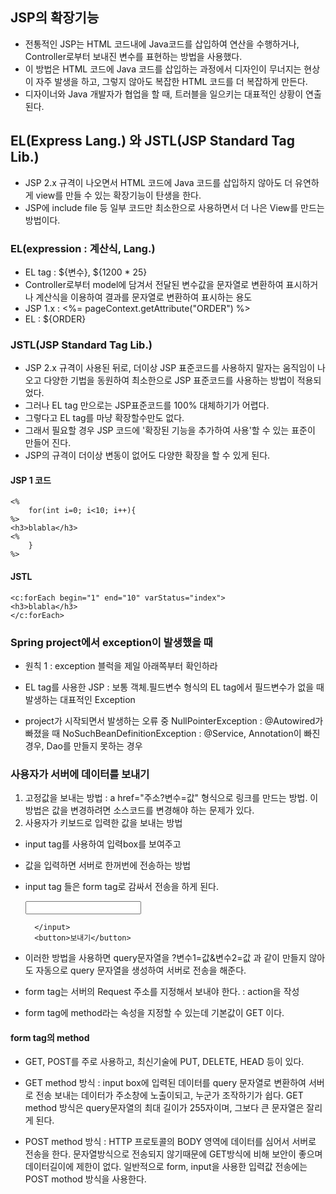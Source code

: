 ## JSP의 확장기능
* 전통적인 JSP는 HTML 코드내에 Java코드를 삽입하여 연산을 수행하거나, Controller로부터 보내진 변수를 표현하는 방법을 사용했다.
* 이 방법은 HTML 코드에 Java 코드를 삽입하는 과정에서 디자인이 무너지는 현상이 자주 발생을 하고, 그렇지 않아도 복잡한 HTML 코드를 더 복잡하게 만든다.
* 디자이너와 Java 개발자가 협업을 할 때, 트러블을 일으키는 대표적인 상황이 연출된다.

## EL(Express Lang.) 와 JSTL(JSP Standard Tag Lib.)
* JSP 2.x 규격이 나오면서 HTML 코드에 Java 코드를 삽입하지 않아도 더 유연하게 view를 만들 수 있는 확장기능이 탄생을 한다.
* JSP에 include file 등 일부 코드만 최소한으로 사용하면서 더 나은 View를 만드는 방법이다.

### EL(expression : 계산식, Lang.)
* EL tag : ${변수}, ${1200 * 25}
* Controller로부터 model에 담겨서 전달된 변수값을 문자열로 변환하여 표시하거나 계산식을 이용하여 결과를 문자열로 변환하여 표시하는 용도
* JSP 1.x : <%= pageContext.getAttribute("ORDER") %> 
* EL : ${ORDER}

### JSTL(JSP Standard Tag Lib.)
* JSP 2.x 규격이 사용된 뒤로, 더이상 JSP 표준코드를 사용하지 말자는 움직임이 나오고 다양한 기법을 동원하여 최소한으로 JSP 표준코드를 사용하는 방법이 적용되었다.
* 그러나 EL tag 만으로는 JSP표준코드를 100% 대체하기가 어렵다.
* 그렇다고 EL tag를 마냥 확장할수만도 없다.
* 그래서 필요할 경우 JSP 코드에 '확장된 기능을 추가하여 사용'할 수 있는 표준이 만들어 진다.
* JSP의 규격이 더이상 변동이 없어도 다양한 확장을 할 수 있게 된다.

#### JSP 1 코드

	<%
        for(int i=0; i<10; i++){
    %>
    <h3>blabla</h3>
    <%
        }
    %>

#### JSTL

	<c:forEach begin="1" end="10" varStatus="index">
	<h3>blabla</h3>
	</c:forEach>
	
### Spring project에서 exception이 발생했을 때
* 원칙 1 : exception 블럭을 제일 아래쪽부터 확인하라
* EL tag를 사용한 JSP : 보통 객체.필드변수 형식의 EL tag에서 필드변수가 없을 때 발생하는 대표적인 Exception

* project가 시작되면서 발생하는 오류 중
NullPointerException : @Autowired가 빠졌을 때
NoSuchBeanDefinitionException : @Service, Annotation이 빠진경우, Dao를 만들지 못하는 경우

### 사용자가 서버에 데이터를 보내기
1. 고정값을 보내는 방법 : a href="주소?변수=값" 형식으로 링크를 만드는 방법.
이 방법은 값을 변경하려면 소스코드를 변경해야 하는 문제가 있다.
2. 사용자가 키보드로 입력한 값을 보내는 방법
* input tag를 사용하여 입력box를 보여주고
* 값을 입력하면 서버로 한꺼번에 전송하는 방법
* input tag 들은 form tag로 감싸서 전송을 하게 된다.

	<form>
		<input>
		
		</input>
		<button>보내기</button>
	</form>
	
* 이러한 방법을 사용하면 query문자열을 ?변수1=값&변수2=값 과 같이 만들지 않아도 자동으로 query 문자열을 생성하여 서버로 전송을 해준다.
* form tag는 서버의 Request 주소를 지정해서 보내야 한다. : action을 작성
* form tag에 method라는 속성을 지정할 수 있는데 기본값이 GET 이다. 

#### form tag의 method
* GET, POST를 주로 사용하고, 최신기술에 PUT, DELETE, HEAD 등이 있다.
* GET method 방식 : input box에 입력된 데이터를 query 문자열로 변환하여 서버로 전송
보내는 데이터가 주소창에 노출이되고, 누군가 조작하기가 쉽다.
GET method 방식은 query문자열의 최대 길이가 255자이며, 그보다 큰 문자열은 잘리게 된다.

* POST method 방식 : HTTP 프로토콜의 BODY 영역에 데이터를 심어서 서버로 전송을 한다.
문자열방식으로 전송되지 않기때문에 GET방식에 비해 보안이 좋으며 데이터길이에 제한이 없다.
일반적으로 form, input을 사용한 입력값 전송에는 POST mothod 방식을 사용한다.
